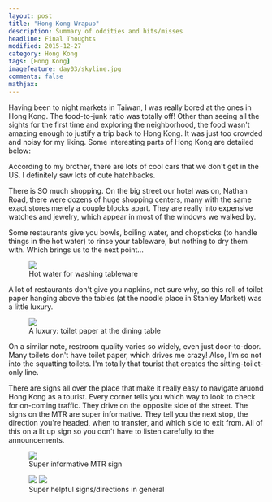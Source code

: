 ```yaml
---
layout: post
title: "Hong Kong Wrapup"					
description: Summary of oddities and hits/misses
headline: Final Thoughts
modified: 2015-12-27	
category: Hong Kong
tags: [Hong Kong]
imagefeature: day03/skyline.jpg
comments: false
mathjax:
---
```

Having been to night markets in Taiwan, I was really bored at the ones in Hong Kong. The
food-to-junk ratio was totally off! Other than seeing all the sights for the first time and
exploring the neighborhood, the food wasn't amazing enough to justify a trip back to Hong Kong. It
was just too crowded and noisy for my liking. Some interesting parts of Hong Kong are detailed
below:

According to my brother, there are lots of cool cars that we don't get in the US. I definitely saw
lots of cute hatchbacks.

There is SO much shopping. On the big street our hotel was on, Nathan Road, there were dozens of
huge shopping centers, many with the same exact stores merely a couple blocks apart. They are really into
expensive watches and jewelry, which appear in most of the windows we walked by.

Some restaurants give you bowls, boiling water, and chopsticks (to handle things in the hot water)
to rinse your tableware, but nothing to dry them with. Which brings us to the next point...

<figure>
<a href='{{ site.url }}/images/hongkong/washing.jpg'><img src='{{ site.url }}/images/hongkong/washing.jpg'></a>
<figcaption>Hot water for washing tableware</figcaption>
</figure>

A lot of restaurants don't give you napkins, not sure why, so this roll of toilet paper hanging
above the tables (at the noodle place in Stanley Market) was a little luxury. 

<figure>
<a href="{{ site.url }}/images/day02/toilet-paper.jpg"><img src="{{ site.url }}/images/day02/toilet-paper.jpg"></a>
<figcaption>A luxury: toilet paper at the dining table</figcaption>
</figure>

On a similar note, restroom quality varies so widely, even just door-to-door. Many toilets don't
have toilet paper, which drives me crazy! Also, I'm so not into the squatting toilets. I'm totally
that tourist that creates the sitting-toilet-only line.

There are signs all over the place that make it really easy to navigate aruond Hong Kong as
a tourist. Every corner tells you which way to look to check for on-coming traffic. They drive on
the opposite side of the street. The signs on the MTR are super informative. They tell you the next
stop, the direction you're headed, when to transfer, and which side to exit from. All of this on
a lit up sign so you don't have to listen carefully to the announcements.

<figure>
<a href='{{ site.url }}/images/hongkong/mtr-sign1.jpg'><img src='{{ site.url }}/images/hongkong/mtr-sign1.jpg'></a>
    <figcaption>Super informative MTR sign</figcaption>
</figure>

<figure class="half">
<a href='{{ site.url }}/images/hongkong/directions.jpg'><img src='{{ site.url }}/images/hongkong/directions.jpg'></a>
<a href='{{ site.url }}/images/hongkong/mtr-sign2.jpg'><img src='{{ site.url }}/images/hongkong/mtr-sign2.jpg'></a>
    <figcaption>Super helpful signs/directions in general</figcaption>
</figure>
